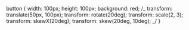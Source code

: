 button {
width: 100px;
height: 100px;
background: red;
/_ transform: translate(50px, 100px);
transform: rotate(20deg);
transform: scale(2, 3);
transform: skewX(20deg);
transform: skew(20deg, 10deg); _/
}
